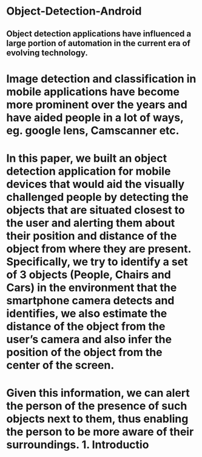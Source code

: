# Object-Detection-Android

 ## Object detection applications have influenced a large portion of automation in the current era of evolving technology.
 
  # Image detection and classification in mobile applications have become more prominent over the years and have aided people in a lot of ways, eg. google lens, Camscanner etc.
  
   # In this paper, we built an object detection application for mobile devices that would aid the visually challenged people by detecting the objects that are situated closest to the user and alerting them about their position and distance of the object from where they are present. Specifically, we try to identify a set of 3 objects (People, Chairs and Cars) in the environment that the smartphone camera detects and identifies, we also estimate the distance of the object from the user’s camera and also infer the position of the object from the center of the screen. 
   
   
   # Given this information, we can alert the person of the presence of such objects next to them, thus enabling the person to be more aware of their surroundings. 1. Introductio
